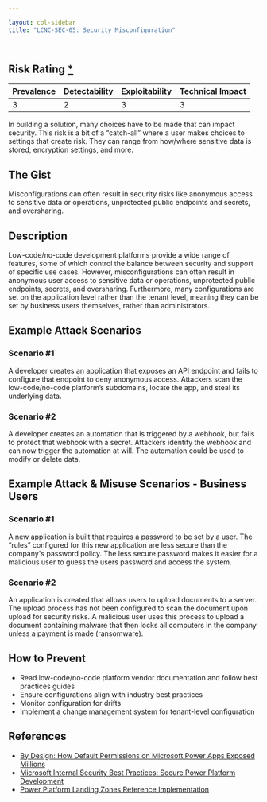 ```yaml
---

layout: col-sidebar
title: "LCNC-SEC-05: Security Misconfiguration"

---
```


## Risk Rating [*](https://owasp.org/www-project-top-ten/2017/Note_About_Risks)

| Prevalence | Detectability | Exploitability | Technical Impact |
| --- | --- | --- | --- |
| 3 | 2 | 3 | 3 |

In building a solution, many choices have to be made that can impact security. This risk is a bit of a “catch-all” where a user makes choices to settings that create risk. They can range from how/where sensitive data is stored, encryption settings, and more. 

## The Gist

Misconfigurations can often result in security risks like anonymous access to sensitive data or operations, unprotected public endpoints and secrets, and oversharing.

## Description

Low-code/no-code development platforms provide a wide range of features, some of which control the balance between security and support of specific use cases. 
However, misconfigurations can often result in anonymous user access to sensitive data or operations, unprotected public endpoints, secrets, and oversharing. 
Furthermore, many configurations are set on the application level rather than the tenant level, meaning they can be set by business users themselves, rather than administrators.

## Example Attack Scenarios

### Scenario #1

A developer creates an application that exposes an API endpoint and fails to configure that endpoint to deny anonymous access. 
Attackers scan the low-code/no-code platform’s subdomains, locate the app, and steal its underlying data.

### Scenario #2

A developer creates an automation that is triggered by a webhook, but fails to protect that webhook with a secret. 
Attackers identify the webhook and can now trigger the automation at will. 
The automation could be used to modify or delete data.

## Example Attack & Misuse Scenarios - Business Users

### Scenario #1

A new application is built that requires a password to be set by a user. The “rules” configured for this new application are less secure than the company's password policy. The less secure password makes it easier for a malicious user to guess the users password and access the system. 

### Scenario #2

An application is created that allows users to upload documents to a server. The upload process has not been configured to scan the document upon upload for security risks. A malicious user uses this process to upload a document containing malware that then locks all computers in the company unless a payment is made (ransomware).

## How to Prevent

- Read low-code/no-code platform vendor documentation and follow best practices guides
- Ensure configurations align with industry best practices
- Monitor configuration for drifts
- Implement a change management system for tenant-level configuration

## References

- [By Design: How Default Permissions on Microsoft Power Apps Exposed Millions](https://www.upguard.com/breaches/power-apps)
- [Microsoft Internal Security Best Practices: Secure Power Platform Development](https://www.youtube.com/watch?v=h9FrOEfc81s)
- [Power Platform Landing Zones Reference Implementation](https://github.com/microsoft/industry/blob/main/foundations/powerPlatform/referenceImplementation/readme.md#power-platform-landing-zones-reference-implementation)
